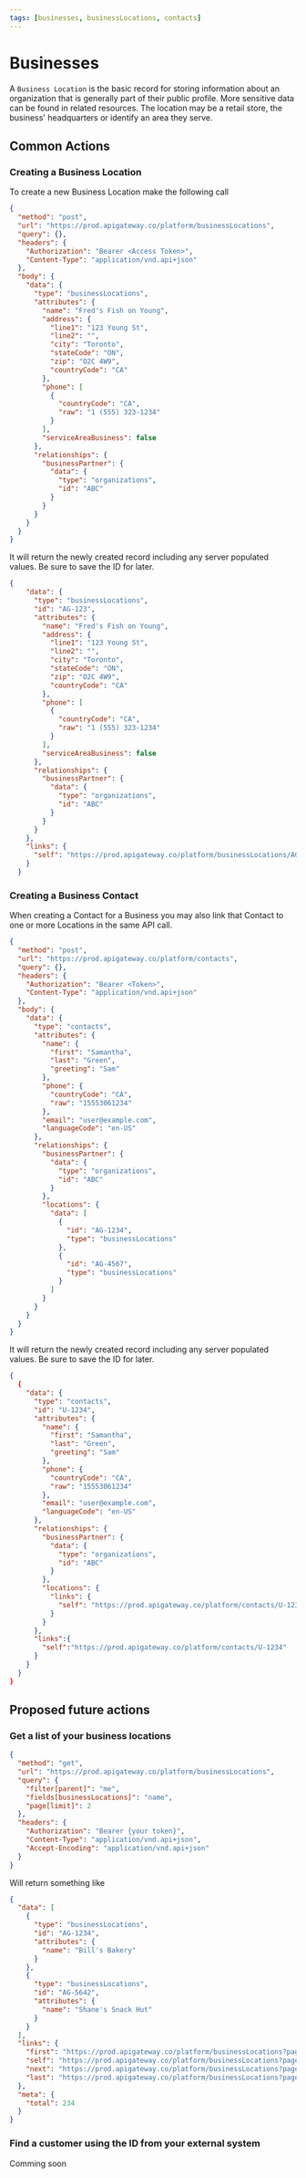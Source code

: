 ```yaml
---
tags: [businesses, businessLocations, contacts]
---
```

# Businesses

A `Business Location` is the basic record for storing information about an organization that is generally part of their 
public profile. More sensitive data can be found in related resources. 
The location may be a retail store, the business' headquarters or identify an area they serve.

## Common Actions

### Creating a Business Location

To create a new Business Location make the following call

```json http
{
  "method": "post",
  "url": "https://prod.apigateway.co/platform/businessLocations",
  "query": {},
  "headers": {
    "Authorization": "Bearer <Access Token>",
    "Content-Type": "application/vnd.api+json"
  },
  "body": {
    "data": {
      "type": "businessLocations",
      "attributes": {
        "name": "Fred's Fish on Young",
        "address": {
          "line1": "123 Young St",
          "line2": "",
          "city": "Toronto",
          "stateCode": "ON",
          "zip": "O2C 4W9",
          "countryCode": "CA"
        },
        "phone": [
          {
            "countryCode": "CA",
            "raw": "1 (555) 323-1234"
          }
        ],
        "serviceAreaBusiness": false
      },
      "relationships": {
        "businessPartner": {
          "data": {
            "type": "organizations",
            "id": "ABC"
          }
        }
      }
    }
  }
}
```

It will return the newly created record including any server populated values. Be sure to save the ID for later.

```json
{
    "data": {
      "type": "businessLocations",
      "id": "AG-123",
      "attributes": {
        "name": "Fred's Fish on Young",
        "address": {
          "line1": "123 Young St",
          "line2": "",
          "city": "Toronto",
          "stateCode": "ON",
          "zip": "O2C 4W9",
          "countryCode": "CA"
        },
        "phone": [
          {
            "countryCode": "CA",
            "raw": "1 (555) 323-1234"
          }
        ],
        "serviceAreaBusiness": false
      },
      "relationships": {
        "businessPartner": {
          "data": {
            "type": "organizations",
            "id": "ABC"
          }
        }
      }
    },
    "links": {
      "self": "https://prod.apigateway.co/platform/businessLocations/AG-123"
    }
  }
```


### Creating a Business Contact

When creating a Contact for a Business you may also link that Contact to one or more Locations in the same API call.

```json http
{
  "method": "post",
  "url": "https://prod.apigateway.co/platform/contacts",
  "query": {},
  "headers": {
    "Authorization": "Bearer <Token>",
    "Content-Type": "application/vnd.api+json"
  },
  "body": {
    "data": {
      "type": "contacts",
      "attributes": {
        "name": {
          "first": "Samantha",
          "last": "Green",
          "greeting": "Sam"
        },
        "phone": {
          "countryCode": "CA",
          "raw": "15553061234"
        },
        "email": "user@example.com",
        "languageCode": "en-US"
      },
      "relationships": {
        "businessPartner": {
          "data": {
            "type": "organizations",
            "id": "ABC"
          }
        },
        "locations": {
          "data": [
            {
              "id": "AG-1234",
              "type": "businessLocations"
            },
            {
              "id": "AG-4567",
              "type": "businessLocations"
            }
          ]
        }
      }
    }
  }
}
```

It will return the newly created record including any server populated values. Be sure to save the ID for later.

```json
{
  {
    "data": {
      "type": "contacts",
      "id": "U-1234",
      "attributes": {
        "name": {
          "first": "Samantha",
          "last": "Green",
          "greeting": "Sam"
        },
        "phone": {
          "countryCode": "CA",
          "raw": "15553061234"
        },
        "email": "user@example.com",
        "languageCode": "en-US"
      },
      "relationships": {
        "businessPartner": {
          "data": {
            "type": "organizations",
            "id": "ABC"
          }
        },
        "locations": {
          "links": {
            "self": "https://prod.apigateway.co/platform/contacts/U-1234/relationships/locations"
          }
        }
      },
      "links":{
        "self":"https://prod.apigateway.co/platform/contacts/U-1234"
      }
    }
  }
}
```

## Proposed future actions

### Get a list of your business locations

```json http
{
  "method": "get",
  "url": "https://prod.apigateway.co/platform/businessLocations",
  "query": {
    "filter[parent]": "me",
    "fields[businessLocations]": "name",
    "page[limit]": 2
  },
  "headers": {
    "Authorization": "Bearer {your token}",
    "Content-Type": "application/vnd.api+json",
    "Accept-Encoding": "application/vnd.api+json"
  }
}
```

Will return something like 

```json
{
  "data": [
    {
      "type": "businessLocations",
      "id": "AG-1234",
      "attributes": {
        "name": "Bill's Bakery"
      }
    },
    {
      "type": "businessLocations",
      "id": "AG-5642",
      "attributes": {
        "name": "Shane's Snack Hut"
      }
    }
  ],
  "links": {
    "first": "https://prod.apigateway.co/platform/businessLocations?page[cursor]=abc",
    "self": "https://prod.apigateway.co/platform/businessLocations?page[cursor]=klm",
    "next": "https://prod.apigateway.co/platform/businessLocations?page[cursor]=nop",
    "last": "https://prod.apigateway.co/platform/businessLocations?page[cursor]=xyz"
  },
  "meta": {
    "total": 234
  }
}
```

### Find a customer using the ID from your external system

Comming soon
